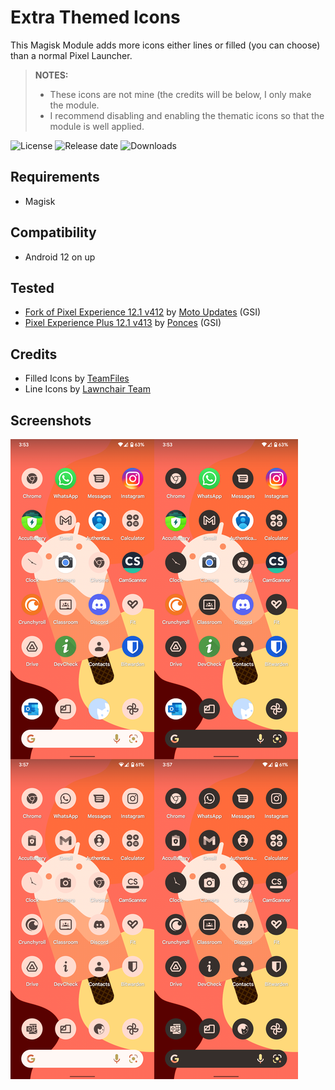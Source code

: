 # Extra Themed Icons

This Magisk Module adds more icons either lines or filled (you can choose) than a normal Pixel Launcher.
> **NOTES:**
> - These icons are not mine (the credits will be below, I only make the module.
> - I recommend disabling and enabling the thematic icons so that the module is well applied.

![License](https://img.shields.io/github/license/syoker/extra-themed-icons)
![Release date](https://img.shields.io/github/release-date/syoker/extra-themed-icons)
![Downloads](https://img.shields.io/github/downloads/syoker/extra-themed-icons/total)

## Requirements
- Magisk

## Compatibility
- Android 12 on up

## Tested
- [Fork of Pixel Experience 12.1 v412](https://t.me/MotoUpdatesbr/17) by [Moto Updates](https://t.me/MotoUpdatesbr) (GSI)
- [Pixel Experience Plus 12.1 v413](https://github.com/ponces/treble_build_pe/releases/tag/v413-plus) by [Ponces](https://github.com/ponces) (GSI)

## Credits
- Filled Icons by [TeamFiles](https://github.com/TeamFiles "Team Files")
- Line Icons by [Lawnchair Team](https://github.com/LawnchairLauncher/lawnicons "Lawnchair News")

## Screenshots
![](/gitimages/readmeimage.png)